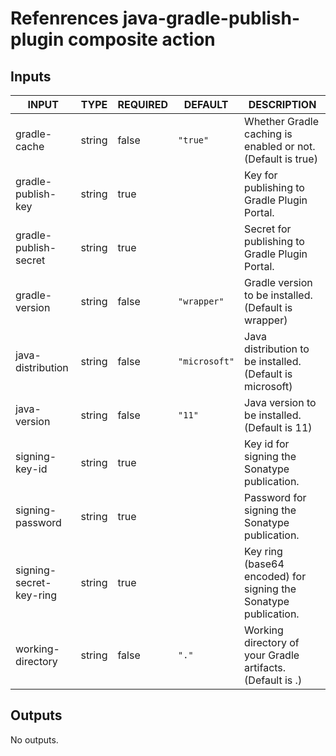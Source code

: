 # Refenrences java-gradle-publish-plugin composite action
## Inputs

<!-- AUTO-DOC-INPUT:START - Do not remove or modify this section -->

|          INPUT          |  TYPE  | REQUIRED |    DEFAULT    |                           DESCRIPTION                           |
|-------------------------|--------|----------|---------------|-----------------------------------------------------------------|
|      gradle-cache       | string |  false   |   `"true"`    |   Whether Gradle caching is enabled or not. (Default is true)   |
|   gradle-publish-key    | string |   true   |               |           Key for publishing to Gradle Plugin Portal.           |
|  gradle-publish-secret  | string |   true   |               |         Secret for publishing to Gradle Plugin Portal.          |
|     gradle-version      | string |  false   |  `"wrapper"`  |      Gradle version to be installed. (Default is wrapper)       |
|    java-distribution    | string |  false   | `"microsoft"` |    Java distribution to be installed. (Default is microsoft)    |
|      java-version       | string |  false   |    `"11"`     |          Java version to be installed. (Default is 11)          |
|     signing-key-id      | string |   true   |               |          Key id for signing the Sonatype publication.           |
|    signing-password     | string |   true   |               |         Password for signing the Sonatype publication.          |
| signing-secret-key-ring | string |   true   |               | Key ring (base64 encoded) for signing the Sonatype publication. |
|    working-directory    | string |  false   |     `"."`     |   Working directory of your Gradle artifacts. (Default is .)    |

<!-- AUTO-DOC-INPUT:END -->
## Outputs

<!-- AUTO-DOC-OUTPUT:START - Do not remove or modify this section -->
No outputs.
<!-- AUTO-DOC-OUTPUT:END -->

